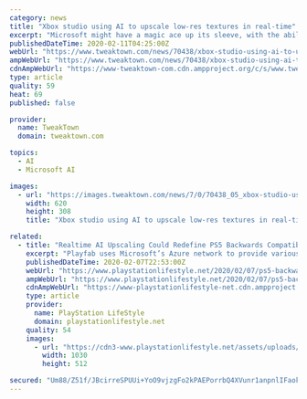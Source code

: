 ```yaml
---
category: news
title: "Xbox studio using AI to upscale low-res textures in real-time"
excerpt: "Microsoft might have a magic ace up its sleeve, with the ability to upscale low-res textures in real-time using AI. This could become a big thing for Microsoft headed ... Playfab founder James Gwertzman is working at the company as the GM, using the power of Microsoft's huge Azure network and has recently talked with GamesBeat on some of ..."
publishedDateTime: 2020-02-11T04:25:00Z
webUrl: "https://www.tweaktown.com/news/70438/xbox-studio-using-ai-to-upscale-low-res-textures-in-real-time/index.html"
ampWebUrl: "https://www.tweaktown.com/news/70438/xbox-studio-using-ai-to-upscale-low-res-textures-in-real-time/amp.html"
cdnAmpWebUrl: "https://www-tweaktown-com.cdn.ampproject.org/c/s/www.tweaktown.com/news/70438/xbox-studio-using-ai-to-upscale-low-res-textures-in-real-time/amp.html"
type: article
quality: 59
heat: 69
published: false

provider:
  name: TweakTown
  domain: tweaktown.com

topics:
  - AI
  - Microsoft AI

images:
  - url: "https://images.tweaktown.com/news/7/0/70438_05_xbox-studio-using-ai-to-upscale-low-res-textures-in-real-time.jpg"
    width: 620
    height: 308
    title: "Xbox studio using AI to upscale low-res textures in real-time"

related:
  - title: "Realtime AI Upscaling Could Redefine PS5 Backwards Compatibility, Game File Sizes"
    excerpt: "Playfab uses Microsoft’s Azure network to provide various tools to developers that wouldn’t be possible without the power of the cloud. Playfab founder James Gwertzman revealed in an interview that an Xbox Game Studio is attempting to use machine learning and cloud computing to upscale textures in realtime. It’s working scarily well."
    publishedDateTime: 2020-02-07T22:53:00Z
    webUrl: "https://www.playstationlifestyle.net/2020/02/07/ps5-backwards-compatibility-ai-upscaling/"
    ampWebUrl: "https://www.playstationlifestyle.net/2020/02/07/ps5-backwards-compatibility-ai-upscaling/amp/"
    cdnAmpWebUrl: "https://www-playstationlifestyle-net.cdn.ampproject.org/c/s/www.playstationlifestyle.net/2020/02/07/ps5-backwards-compatibility-ai-upscaling/amp/"
    type: article
    provider:
      name: PlayStation LifeStyle
      domain: playstationlifestyle.net
    quality: 54
    images:
      - url: "https://cdn3-www.playstationlifestyle.net/assets/uploads/2020/02/ps5-backwards-compatibility-upscaling.jpg"
        width: 1030
        height: 512

secured: "Um88/Z51f/JBcirreSPUUi+YoO9vjzgFo2kPAEPorrbQ4XVunr1anpnlIFaokGuCNdsfvHkUim27y7ZpVoy90j4hugGqXd0N9MxHLhO6d10fRQWzP5EW+TTJ8eJHLrfTSujP1ROqbio2CjdC7evH0ZG4pCZugLFRBYFQ5XWLKkBxIL4DtsPuqr6Xxy02GindiLFdHn4A58GzVHA91MPEg6gkmtG49jr/im/CBV/BHFv24vT2ZW2wQucQdWDysTjKZ/6/onA6eqISkqLfZYGz4VGT8gDphZXFVsNibqRrhp5IJLPWeurxEXOXwluSNAAN;EqF/ubkYFJNwVwibPX5KUw=="
---
```


